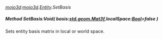 _[mojo3d](../../modules/mojo3d/mojo3d-module.md):[mojo3d](../../modules/mojo3d/mojo3d-module.md).[Entity](../../modules/mojo3d/mojo3d-entity_ext.md).SetBasis_
##### Method SetBasis:Void( basis:[std.geom.Mat3f](../../modules/std/std-geom-mat3f.md),localSpace:[Bool](../../modules/wonkey/wonkey-types-bool.md)=false )
Sets entity basis matrix in local or world space.
